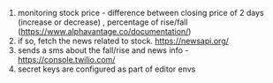 
1. monitoring stock price - difference between closing price of 2 days (increase or decrease) , percentage of rise/fall (https://www.alphavantage.co/documentation/)
2. if so, fetch the news related to stock. https://newsapi.org/
3. sends a sms about the fall/rise and news info -https://console.twilio.com/
4. secret keys are configured as part of editor envs
